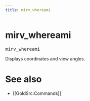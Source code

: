 ```yaml
---
title: mirv_whereami
---
```


# mirv_whereami

<tt>mirv_whereami</tt>

Displays coordinates and view angles.

# See also

* [[GoldSrc:Commands]]
